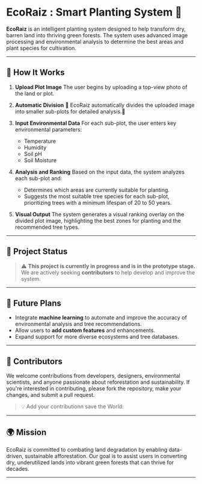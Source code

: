 

# EcoRaiz : Smart Planting System 🌿

**EcoRaiz** is an intelligent planting system designed to help transform dry, barren land into thriving green forests. The system uses advanced image processing and environmental analysis to determine the best areas and plant species for cultivation.

---

## 🌱 How It Works

1. **Upload Plot Image**
   The user begins by uploading a top-view photo of the land or plot.

2. **Automatic Division**
   🌳 EcoRaiz automatically divides the uploaded image into smaller sub-plots for detailed analysis.🌿

3. **Input Environmental Data**
   For each sub-plot, the user enters key environmental parameters:

   * Temperature
   * Humidity
   * Soil pH
   * Soil Moisture

4. **Analysis and Ranking**
   Based on the input data, the system analyzes each sub-plot and:

   * Determines which areas are currently suitable for planting.
   * Suggests the most suitable tree species for each sub-plot, prioritizing trees with a minimum lifespan of 20 to 50 years.

5. **Visual Output**
   The system generates a visual ranking overlay on the divided plot image, highlighting the best zones for planting and the recommended tree types.

---

## 🚧 Project Status

> ⚠️ **This project is currently in progress and is in the prototype stage.**
> We are actively seeking **contributors** to help develop and improve the system.

---

## 🔮 Future Plans

* Integrate **machine learning** to automate and improve the accuracy of environmental analysis and tree recommendations.
* Allow users to **add custom features** and enhancements.
* Expand support for more diverse ecosystems and tree databases.

---

## 🤝 Contributors

We welcome contributions from developers, designers, environmental scientists, and anyone passionate about reforestation and sustainability. If you're interested in contributing, please fork the repository, make your changes, and submit a pull request.

> 💡 Add your contributionn save the World:


---

## 🌍 Mission

EcoRaiz is committed to combating land degradation by enabling data-driven, sustainable afforestation. Our goal is to assist users in converting dry, underutilized lands into vibrant green forests that can thrive for decades.

---
